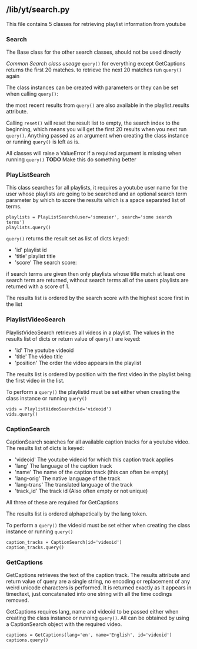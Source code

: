## /lib/yt/search.py ##

This file contains 5 classes for retrieving playlist information from youtube

### Search ###

The Base class for the other search classes, should not be used directly

*Common Search class useage*
`query()` for everything except GetCaptions returns the first 20 matches.
to retrieve the next 20 matches run `query()` again

The class instances can be created with parameters or they can be set when
calling `query()`:

the most recent results from `query()` are also available in the 
playlist.results attribute.

Calling `reset()` will reset the result list to empty, the search index to the
beginning, which means you will get the first 20 results when you next run
`query()`. Anything passed as an argument when creating the class instance
or running `query()` is left as is.

All classes will raise a ValueError if a required argument is missing when
running `query()` **TODO** Make this do something better

### PlayListSearch ###

This class searches for all playlists, it requires a youtube user name for
the user whose playlists are going to be searched and an optional search
term parameter by which to score the results which is a space separated
list of terms.


    playlists = PlayListSearch(user='someuser', search='some search terms')
    playlists.query()


`query()` returns the result set as list of dicts keyed:

 - 'id' playlist id
 - 'title' playlist title
 - 'score' The search score:

if search terms are given then only playlists whose title match at least one 
search term are returned, without search terms all of the users playlists are
returned with a score of 1.

The results list is ordered by the search score with the highest score first
in the list

### PlaylistVideoSearch ###

PlaylistVideoSearch retrieves all videos in a playlist. The values in the
results list of dicts or return value of `query()` are keyed:

 - 'id' The youtube videoid
 - 'title' The video title
 - 'position' The order the video appears in the playlist

The results list is ordered by position with the first video in the playlist
being the first video in the list.

To perform a `query()` the playlistid must be set either when creating the
class instance or running `query()`


    vids = PlaylistVideoSearch(id='videoid')
    vids.query()


### CaptionSearch ###

CaptionSearch searches for all available caption tracks for a youtube
video. The results list of dicts is keyed:

 - 'videoid' The youtube videoid for which this caption track applies
 - 'lang' The language of the caption track
 - 'name' The name of the caption track (this can often be empty)
 - 'lang-orig' The native language of the track
 - 'lang-trans' The translated language of the track
 - 'track_id' The track id (Also often empty or not unique)

All three of these are required for GetCaptions

The results list is ordered alphapetically by the lang token.

To perform a `query()` the videoid must be set either when creating the class
instance or running `query()`


    caption_tracks = CaptionSearch(id='videoid')
    caption_tracks.query()


### GetCaptions ###

GetCaptions retrieves the text of the caption track. The results attribute
and return value of query are a single string, no encoding or replacement of 
any weird unicode characters is performed. It is returned exactly as it appears
in timedtext, just concatenated into one string with all the time codings removed.

GetCaptions requires lang, name and videoid to be passed either when creating
the class instance or running `query()`. All can be obtained by using a 
CaptionSearch object with the required video.


    captions = GetCaptions(lang='en', name='English', id='videoid')
    captions.query()